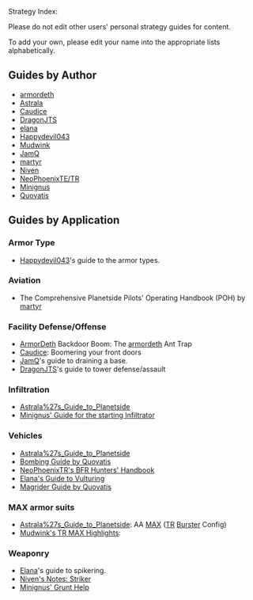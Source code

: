 Strategy Index:

Please do not edit other users' personal strategy guides for content.

To add your own, please edit your name into the appropriate lists
alphabetically.

## Guides by Author

- [armordeth](Armordeth.md)
- [Astrala](Astrala's_Guide_to_Planetside.md)
- [Caudice](Caudice.md)
- [DragonJTS](DragonJTS.md)
- [elana](Elana.md)
- [Happydevil043](Happydevil043.md)
- [Mudwink](Mudwink.md)
- [JamQ](JamQ.md)
- [martyr](Martyr.md)
- [Niven](Niven's_Notes.md)
- [NeoPhoenixTE/TR](NeoPhoenixTR.md)
- [Minignus](Minignus_infiltrator_startup.md)
- [Quovatis](Magrider_Guide_by_Quovatis.md)

## Guides by Application

### Armor Type

- [Happydevil043](Happydevil043.md)'s guide to the armor types.

### Aviation

- The Comprehensive Planetside Pilots' Operating Handbook (POH) by
  [martyr](Martyr.md)

### Facility Defense/Offense

- [ArmorDeth](Armordeth.md) Backdoor Boom: The [armordeth](Armordeth.md) Ant
  Trap
- [Caudice](Caudice.md): Boomering your front doors
- [JamQ](JamQ.md)'s guide to draining a base.
- [DragonJTS](DragonJTS.md)'s guide to tower defense/assault

### Infiltration

- [Astrala%27s_Guide_to_Planetside](Astrala's_Guide_to_Planetside.md)
- [Minignus' Guide for the starting Infiltrator](Minignus_infiltrator_startup.md)

### Vehicles

- [Astrala%27s_Guide_to_Planetside](Astrala's_Guide_to_Planetside.md)
- [Bombing Guide by Quovatis](Bombing_Guide_by_Quovatis.md)
- [NeoPhoenixTR's BFR Hunters' Handbook](NeoPhoenixTR.md)
- [Elana's Guide to Vulturing](Elana.md)
- [Magrider Guide by Quovatis](Magrider_Guide_by_Quovatis.md)

### MAX armor suits

- [Astrala%27s_Guide_to_Planetside](Astrala's_Guide_to_Planetside.md): AA
  [MAX](../armor/Mechanized_Assault_Exo-Suit.md) ([TR](Terran_Republic.md)
  [Burster](../armor/Burster.md) Config)
- [Mudwink's TR MAX Highlights](Mudwink.md):

### Weaponry

- [Elana](Elana.md)'s guide to spikering.
- [Niven's Notes: Striker](Niven's_Notes.md#nivens-notes-striker)
- [Minignus' Grunt Help](Minignus_grunt_help.md)
